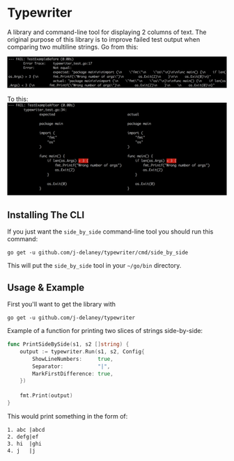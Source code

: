 # Typewriter

A library and command-line tool for displaying 2 columns of text.
The original purpose of this library is to improve failed test output when comparing two multiline strings.
Go from this:

![](/readme_imgs/before.png?raw=true "Before")

To this:
![](/readme_imgs/after.png?raw=true "After")

## Installing The CLI

If you just want the `side_by_side` command-line tool you should run this command:
```
go get -u github.com/j-delaney/typewriter/cmd/side_by_side
```

This will put the `side_by_side` tool in your `~/go/bin` directory.

## Usage & Example

First you'll want to get the library with

```
go get -u github.com/j-delaney/typewriter
```

Example of a function for printing two slices of strings side-by-side:

```go
func PrintSideBySide(s1, s2 []string) {
	output := typewriter.Run(s1, s2, Config{
		ShowLineNumbers:     true,
		Separator:           "|",
		MarkFirstDifference: true,
	})

	fmt.Print(output)
}
```

This would print something in the form of:

```
1. abc |abcd
2. defg|ef
3. hi  |ghi
4. j   |j
```
